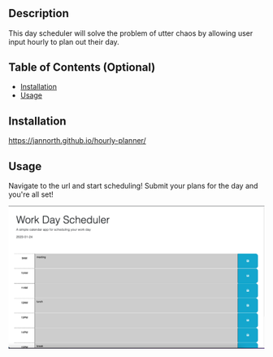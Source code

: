 # <hourly-planner>

## Description

This day scheduler will solve the problem of utter chaos by allowing user input hourly to plan out their day.

## Table of Contents (Optional)

- [Installation](#installation)
- [Usage](#usage)

## Installation

https://jannorth.github.io/hourly-planner/

## Usage

Navigate to the url and start scheduling! Submit your plans for the day and you're all set!

![day-scheduler-ss](/Assets/screenshot.png)